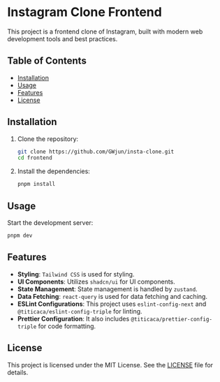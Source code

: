 # Instagram Clone Frontend

This project is a frontend clone of Instagram, built with modern web development tools and best practices.

## Table of Contents

- [Installation](#installation)
- [Usage](#usage)
- [Features](#features)
- [License](#license)

## Installation

1. Clone the repository:

   ```bash
   git clone https://github.com/GWjun/insta-clone.git
   cd frontend
   ```

2. Install the dependencies:
   ```bash
   pnpm install
   ```

## Usage

Start the development server:

```bash
pnpm dev
```

## Features

- **Styling**: `Tailwind CSS` is used for styling.
- **UI Components**: Utilizes `shadcn/ui` for UI components.
- **State Management**: State management is handled by `zustand`.
- **Data Fetching**: `react-query` is used for data fetching and caching.
- **ESLint Configurations**: This project uses `eslint-config-next` and `@titicaca/eslint-config-triple` for linting.
- **Prettier Configuration**: It also includes `@titicaca/prettier-config-triple` for code formatting.

## License

This project is licensed under the MIT License. See the [LICENSE](LICENSE) file for details.
